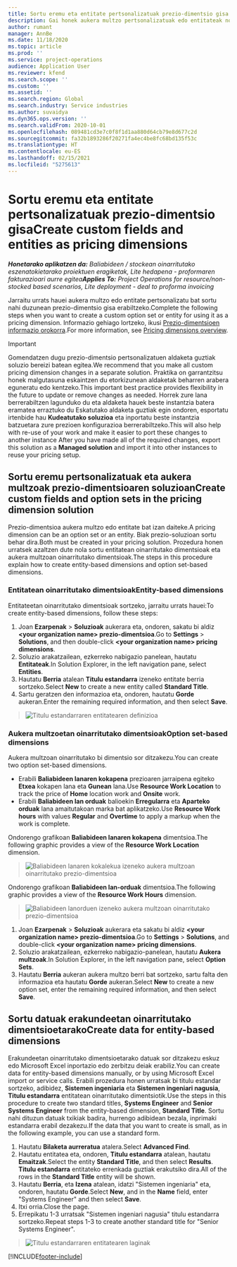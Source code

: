```yaml
---
title: Sortu eremu eta entitate pertsonalizatuak prezio-dimentsio gisa
description: Gai honek aukera multzo pertsonalizatuak edo entitateak nola sortu jakiteko informazioa eskaintzen du.
author: rumant
manager: AnnBe
ms.date: 11/18/2020
ms.topic: article
ms.prod: ''
ms.service: project-operations
audience: Application User
ms.reviewer: kfend
ms.search.scope: ''
ms.custom: ''
ms.assetid: ''
ms.search.region: Global
ms.search.industry: Service industries
ms.author: suvaidya
ms.dyn365.ops.version: ''
ms.search.validFrom: 2020-10-01
ms.openlocfilehash: 089481cd3e7c0f8f1d1aa880d64cb79e8d677c2d
ms.sourcegitcommit: fa32b1893286f20271fa4ec4be8fc68bd135f53c
ms.translationtype: HT
ms.contentlocale: eu-ES
ms.lasthandoff: 02/15/2021
ms.locfileid: "5275613"
---
```

# <a name="create-custom-fields-and-entities-as-pricing-dimensions"></a><span data-ttu-id="8a2dc-103">Sortu eremu eta entitate pertsonalizatuak prezio-dimentsio gisa</span><span class="sxs-lookup"><span data-stu-id="8a2dc-103">Create custom fields and entities as pricing dimensions</span></span>

<span data-ttu-id="8a2dc-104">_**Honetarako aplikatzen da:** Baliabideen / stockean oinarritutako eszenatokietarako proiektuen eragiketak, Lite hedapena - proformaren fakturazioari aurre egitea_</span><span class="sxs-lookup"><span data-stu-id="8a2dc-104">_**Applies To:** Project Operations for resource/non-stocked based scenarios, Lite deployment - deal to proforma invoicing_</span></span>

<span data-ttu-id="8a2dc-105">Jarraitu urrats hauei aukera multzo edo entitate pertsonalizatu bat sortu nahi duzunean prezio-dimentsio gisa erabiltzeko.</span><span class="sxs-lookup"><span data-stu-id="8a2dc-105">Complete the following steps when you want to create a custom option set or entity for using it as a pricing dimension.</span></span> <span data-ttu-id="8a2dc-106">Informazio gehiago lortzeko, ikusi [Prezio-dimentsioen informazio orokorra](pricing-dimensions-overview.md).</span><span class="sxs-lookup"><span data-stu-id="8a2dc-106">For more information, see [Pricing dimensions overview](pricing-dimensions-overview.md).</span></span>  

> [!IMPORTANT]
> <span data-ttu-id="8a2dc-107">Gomendatzen dugu prezio-dimentsio pertsonalizatuen aldaketa guztiak soluzio bereizi batean egitea.</span><span class="sxs-lookup"><span data-stu-id="8a2dc-107">We recommend that you make all custom pricing dimension changes in a separate solution.</span></span> <span data-ttu-id="8a2dc-108">Praktika on garrantzitsu honek malgutasuna eskaintzen du etorkizunean aldaketak beharren arabera eguneratu edo kentzeko.</span><span class="sxs-lookup"><span data-stu-id="8a2dc-108">This important best practice provides flexibility in the future to update or remove changes as needed.</span></span> <span data-ttu-id="8a2dc-109">Horrek zure lana berrerabiltzen lagunduko du eta aldaketa hauek beste instantzia batera eramatea erraztuko du Eskatutako aldaketa guztiak egin ondoren, esportatu irtenbide hau **Kudeatutako soluzioa** eta inportatu beste instantzia batzuetara zure prezioen konfigurazioa berrerabiltzeko.</span><span class="sxs-lookup"><span data-stu-id="8a2dc-109">This will also help with re-use of your work and make it easier to port these changes to another instance After you have made all of the required changes, export this solution as a **Managed solution** and import it into other instances to reuse your pricing setup.</span></span>

  
## <a name="create-custom-fields-and-option-sets-in-the-pricing-dimension-solution"></a><span data-ttu-id="8a2dc-110">Sortu eremu pertsonalizatuak eta aukera multzoak prezio-dimentsioaren soluzioan</span><span class="sxs-lookup"><span data-stu-id="8a2dc-110">Create custom fields and option sets in the pricing dimension solution</span></span>

<span data-ttu-id="8a2dc-111">Prezio-dimentsioa aukera multzo edo entitate bat izan daiteke.</span><span class="sxs-lookup"><span data-stu-id="8a2dc-111">A pricing dimension can be an option set or an entity.</span></span> <span data-ttu-id="8a2dc-112">Biak prezio-soluzioan sortu behar dira.</span><span class="sxs-lookup"><span data-stu-id="8a2dc-112">Both must be created in your pricing solution.</span></span> <span data-ttu-id="8a2dc-113">Prozedura honen urratsek azaltzen dute nola sortu entitatean oinarritutako dimentsioak eta aukera multzoan oinarritutako dimentsioak.</span><span class="sxs-lookup"><span data-stu-id="8a2dc-113">The steps in this procedure explain how to create entity-based dimensions and option set-based dimensions.</span></span>

### <a name="entity-based-dimensions"></a><span data-ttu-id="8a2dc-114">Entitatean oinarritutako dimentsioak</span><span class="sxs-lookup"><span data-stu-id="8a2dc-114">Entity-based dimensions</span></span>
<span data-ttu-id="8a2dc-115">Entitateetan oinarritutako dimentsioak sortzeko, jarraitu urrats hauei:</span><span class="sxs-lookup"><span data-stu-id="8a2dc-115">To create entity-based dimensions, follow these steps:</span></span>

1. <span data-ttu-id="8a2dc-116">Joan **Ezarpenak** > **Soluzioak** aukerara eta, ondoren, sakatu bi aldiz **\<your organization name> prezio-dimentsioa**.</span><span class="sxs-lookup"><span data-stu-id="8a2dc-116">Go to **Settings** > **Solutions**, and then double-click **\<your organization name> pricing dimensions**.</span></span>
2. <span data-ttu-id="8a2dc-117">Soluzio arakatzailean, ezkerreko nabigazio panelean, hautatu **Entitateak**.</span><span class="sxs-lookup"><span data-stu-id="8a2dc-117">In Solution Explorer, in the left navigation pane, select **Entities**.</span></span>
3. <span data-ttu-id="8a2dc-118">Hautatu **Berria** atalean **Titulu estandarra** izeneko entitate berria sortzeko.</span><span class="sxs-lookup"><span data-stu-id="8a2dc-118">Select **New** to create a new entity called **Standard Title**.</span></span> 
4. <span data-ttu-id="8a2dc-119">Sartu geratzen den informazioa eta, ondoren, hautatu **Gorde** aukeran.</span><span class="sxs-lookup"><span data-stu-id="8a2dc-119">Enter the remaining required information, and then select **Save**.</span></span>

> ![Titulu estandarraren entitatearen definizioa](media/Standard-Title-entity-definition.png)

### <a name="option-set-based-dimensions"></a><span data-ttu-id="8a2dc-121">Aukera multzoetan oinarritutako dimentsioak</span><span class="sxs-lookup"><span data-stu-id="8a2dc-121">Option set-based dimensions</span></span> 
<span data-ttu-id="8a2dc-122">Aukera multzoan oinarritutako bi dimentsio sor ditzakezu.</span><span class="sxs-lookup"><span data-stu-id="8a2dc-122">You can create two option set-based dimensions.</span></span> 

- <span data-ttu-id="8a2dc-123">Erabili **Baliabideen lanaren kokapena** prezioaren jarraipena egiteko **Etxea** kokapen lana eta **Gunean** lana.</span><span class="sxs-lookup"><span data-stu-id="8a2dc-123">Use **Resource Work Location** to track the price of **Home** location work and **Onsite** work.</span></span> 
- <span data-ttu-id="8a2dc-124">Erabili **Baliabideen lan orduak** balioekin **Erregularra** eta **Aparteko orduak** lana amaitutakoan marka bat aplikatzeko.</span><span class="sxs-lookup"><span data-stu-id="8a2dc-124">Use **Resource Work hours** with values **Regular** and **Overtime** to apply a markup when the work is complete.</span></span>

<span data-ttu-id="8a2dc-125">Ondorengo grafikoan **Baliabideen lanaren kokapena** dimentsioa.</span><span class="sxs-lookup"><span data-stu-id="8a2dc-125">The following graphic provides a view of the **Resource Work Location** dimension.</span></span> 

> ![Baliabideen lanaren kokalekua izeneko aukera multzoan oinarritutako prezio-dimentsioa](media/Option-set-PD-called-Resource-Work-Location.png)

<span data-ttu-id="8a2dc-127">Ondorengo grafikoan **Baliabideen lan-orduak** dimentsioa.</span><span class="sxs-lookup"><span data-stu-id="8a2dc-127">The following graphic provides a view of the **Resource Work Hours** dimension.</span></span> 

> ![Baliabideen lanorduen izeneko aukera multzoan oinarritutako prezio-dimentsioa](media/Option-set-PD-called-Resource-Work-Hours.png)

1. <span data-ttu-id="8a2dc-129">Joan **Ezarpenak** > **Soluzioak** aukerara eta sakatu bi aldiz **\<your organization name> prezio-dimentsioa**.</span><span class="sxs-lookup"><span data-stu-id="8a2dc-129">Go to **Settings** > **Solutions**, and double-click  **\<your organization name> pricing dimensions**.</span></span> 
2. <span data-ttu-id="8a2dc-130">Soluzio arakatzailean, ezkerreko nabigazio-panelean, hautatu **Aukera multzoak**.</span><span class="sxs-lookup"><span data-stu-id="8a2dc-130">In Solution Explorer, in the left navigation pane, select  **Option Sets**.</span></span> 
3. <span data-ttu-id="8a2dc-131">Hautatu **Berria** aukeran aukera multzo berri bat sortzeko, sartu falta den informazioa eta hautatu **Gorde** aukeran.</span><span class="sxs-lookup"><span data-stu-id="8a2dc-131">Select **New** to create a new option set, enter the remaining required information, and then select **Save**.</span></span>

## <a name="create-data-for-entity-based-dimensions"></a><span data-ttu-id="8a2dc-132">Sortu datuak erakundeetan oinarritutako dimentsioetarako</span><span class="sxs-lookup"><span data-stu-id="8a2dc-132">Create data for entity-based dimensions</span></span>

<span data-ttu-id="8a2dc-133">Erakundeetan oinarritutako dimentsioetarako datuak sor ditzakezu eskuz edo Microsoft Excel inportazio edo zerbitzu deiak erabiliz.</span><span class="sxs-lookup"><span data-stu-id="8a2dc-133">You can create data for entity-based dimensions manually, or by using Microsoft Excel import or service calls.</span></span> <span data-ttu-id="8a2dc-134">Erabili prozedura honen urratsak bi titulu estandar sortzeko, adibidez, **Sistemen ingeniaria** eta **Sistemen ingeniari nagusia**, **Titulu estandarra** entitatean oinarritutako dimentsiotik.</span><span class="sxs-lookup"><span data-stu-id="8a2dc-134">Use the steps in this procedure to create two standard titles, **Systems Engineer** and **Senior Systems Engineer** from the entity-based dimension, **Standard Title**.</span></span> <span data-ttu-id="8a2dc-135">Sortu nahi dituzun datuak txikiak badira, hurrengo adibidean bezala, inprimaki estandarra erabil dezakezu.</span><span class="sxs-lookup"><span data-stu-id="8a2dc-135">If the data that you want to create is small, as in the following example, you can use a standard form.</span></span>

1. <span data-ttu-id="8a2dc-136">Hautatu **Bilaketa aurreratua** atalera.</span><span class="sxs-lookup"><span data-stu-id="8a2dc-136">Select **Advanced Find**.</span></span>
2. <span data-ttu-id="8a2dc-137">Hautatu entitatea eta, ondoren, **Titulu estandarra** atalean, hautatu **Emaitzak**.</span><span class="sxs-lookup"><span data-stu-id="8a2dc-137">Select the entity **Standard Title**, and then select **Results**.</span></span> <span data-ttu-id="8a2dc-138">**Titulu estandarra** entitateko errenkada guztiak erakutsiko dira.</span><span class="sxs-lookup"><span data-stu-id="8a2dc-138">All of the rows in the **Standard Title** entity will be shown.</span></span>
3. <span data-ttu-id="8a2dc-139">Hautatu **Berria**, eta **Izena** atalean, idatzi "Sistemen ingeniaria" eta, ondoren, hautatu **Gorde**.</span><span class="sxs-lookup"><span data-stu-id="8a2dc-139">Select **New**, and in the **Name** field, enter "Systems Engineer" and then select **Save**.</span></span>
4. <span data-ttu-id="8a2dc-140">Itxi orria.</span><span class="sxs-lookup"><span data-stu-id="8a2dc-140">Close the page.</span></span> 
5. <span data-ttu-id="8a2dc-141">Errepikatu 1-3 urratsak "Sistemen ingeniari nagusia" titulu estandarra sortzeko.</span><span class="sxs-lookup"><span data-stu-id="8a2dc-141">Repeat steps 1-3 to create another standard title for "Senior Systems Engineer".</span></span>

> ![Titulu estandarraren entitatearen laginak](media/ST-data.png)


[!INCLUDE[footer-include](../includes/footer-banner.md)]